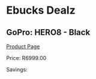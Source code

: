 
# Ebucks Dealz
## GoPro: HERO8 - Black
[Product Page](https://www.ebucks.com/web/shop/productSelected.do?prodId=662162816&catId=1158502431)

Price: R6999.00

Savings: 


	